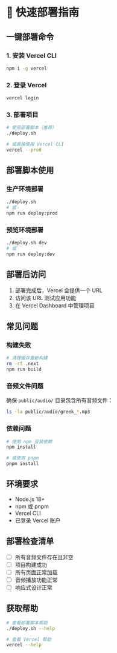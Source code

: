# 🚀 快速部署指南

## 一键部署命令

### 1. 安装 Vercel CLI
```bash
npm i -g vercel
```

### 2. 登录 Vercel
```bash
vercel login
```

### 3. 部署项目
```bash
# 使用部署脚本（推荐）
./deploy.sh

# 或直接使用 Vercel CLI
vercel --prod
```

## 部署脚本使用

### 生产环境部署
```bash
./deploy.sh
# 或
npm run deploy:prod
```

### 预览环境部署
```bash
./deploy.sh dev
# 或
npm run deploy:dev
```

## 部署后访问

1. 部署完成后，Vercel 会提供一个 URL
2. 访问该 URL 测试应用功能
3. 在 Vercel Dashboard 中管理项目

## 常见问题

### 构建失败
```bash
# 清理缓存重新构建
rm -rf .next
npm run build
```

### 音频文件问题
确保 `public/audio/` 目录包含所有音频文件：
```bash
ls -la public/audio/greek_*.mp3
```

### 依赖问题
```bash
# 使用 npm 安装依赖
npm install

# 或使用 pnpm
pnpm install
```

## 环境要求

- Node.js 18+
- npm 或 pnpm
- Vercel CLI
- 已登录 Vercel 账户

## 部署检查清单

- [ ] 所有音频文件存在且非空
- [ ] 项目构建成功
- [ ] 所有页面正常加载
- [ ] 音频播放功能正常
- [ ] 响应式设计正常

## 获取帮助

```bash
# 查看部署脚本帮助
./deploy.sh --help

# 查看 Vercel 帮助
vercel --help
```
